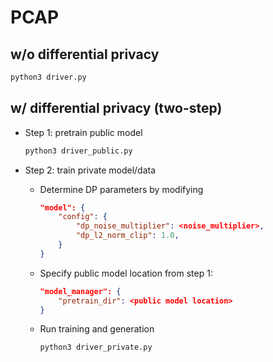 # PCAP
## w/o differential privacy
```Bash
python3 driver.py
```

## w/ differential privacy (two-step)
- Step 1: pretrain public model
    ```Bash
    python3 driver_public.py
    ```

- Step 2: train private model/data
    - Determine DP parameters by modifying
        ```Json
        "model": {
            "config": {
                "dp_noise_multiplier": <noise_multiplier>,
                "dp_l2_norm_clip": 1.0,
            }
        }
        ```
    - Specify public model location from step 1:
        ```Json
        "model_manager": {
            "pretrain_dir": <public model location>
        }
        ```
    - Run training and generation
        ```Bash
        python3 driver_private.py
        ```
